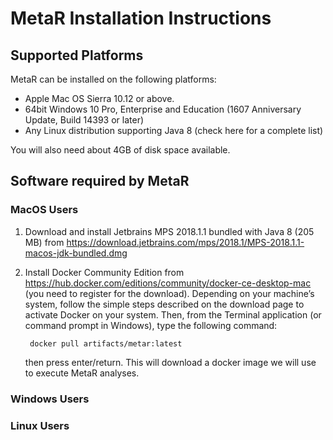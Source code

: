 # MetaR Installation Instructions
## Supported Platforms
  
MetaR can be installed on the following platforms:
* Apple Mac OS Sierra 10.12 or above.
* 64bit Windows 10 Pro, Enterprise and Education (1607 Anniversary Update, Build 14393 or later)
* Any Linux distribution supporting Java 8 (check here for a complete list)

You will also need about 4GB of disk space available.

## Software required by MetaR

### MacOS Users
1. Download and install Jetbrains MPS 2018.1.1 bundled with Java 8 (205 MB) from https://download.jetbrains.com/mps/2018.1/MPS-2018.1.1-macos-jdk-bundled.dmg 

2. Install Docker Community Edition from https://hub.docker.com/editions/community/docker-ce-desktop-mac (you need to register for the download). Depending on your machine’s system, follow the simple steps described on the download page to activate Docker on your system. Then, from the Terminal application (or command prompt in Windows), type the following command:

        docker pull artifacts/metar:latest

    then press enter/return. This will download a docker image we will use to execute MetaR analyses.

### Windows Users


### Linux Users


